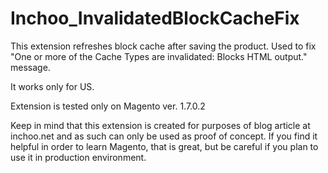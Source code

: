 Inchoo_InvalidatedBlockCacheFix
===============================
This extension refreshes block cache after saving the product.
Used to fix "One or more of the Cache Types are invalidated: Blocks HTML output." message.

It works only for US.

Extension is tested only on Magento ver. 1.7.0.2

Keep in mind that this extension is created for purposes of blog article at inchoo.net and as such can
only be used as proof of concept. If you find it helpful in order to learn Magento, that is great, but be careful
if you plan to use it in production environment.